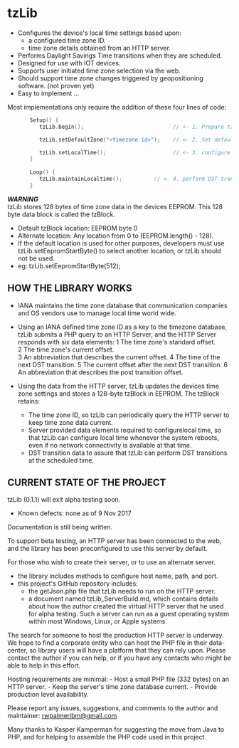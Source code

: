 # tzLib


- Configures the device's local time settings based upon:
	-	a configured time zone ID.
	-	time zone details obtained from an HTTP server.
- Performs Daylight Savings Time transitions when they are scheduled.
- Designed for use with IOT devices.
- Supports user initiated time zone selection via the web.
- Should support time zone changes triggered by geopositioning software. (not proven yet)
- Easy to implement ...

Most implementations only require the addition of these four lines of code:
```cpp		
	   Setup() {
	      tzLib.begin();                         	// <- 1. Prepare tzLib to run

	      tzLib.setDefaultZone("<timezone id>"); 	// <- 2. Set default timezone

	      tzLib.setLocalTime();                  	// <- 3. configure local time   
	   }
		   
	   Loop() {
	      tzLib.maintainLocaltime();          // <- 4. perform DST transitions & keeps time zone data current.
	   }
```
**_WARNING_**  
tzLib stores 128 bytes of time zone data in the devices EEPROM. This 128 byte data block is called the tzBlock.
- 	Default tzBlock location:  EEPROM byte 0
- 	Alternate location:  Any location from 0 to (EEPROM.length() - 128).
- 	If the default location is used for other purposes, developers must use tzLib.setEepromStartByte() to select another location, or tzLib should not be used.
-	eg: tzLib.setEepromStartByte(512);



## HOW THE LIBRARY WORKS 

- IANA maintains the time zone database that communication companies and OS vendors use to manage local time world wide. 

- Using an IANA defined time zone ID as a key to the timezone database, tzLib submits a PHP query to an HTTP Server, and the HTTP Server responds with six data elements:
	1	The time zone's standard offset. 		
	2	The time zone's current offset.		
	3	An abbreviation that describes the current offset.
	4	The time of the next DST transition.
	5	The current offset after the next DST transition.
	6	An abbreviation that describes the post transition offset.

- Using the data from the HTTP server, tzLib updates the devices time zone settings and stores a 128-byte tzBlock in EEPROM. The tzBlock retains:
	- The time zone ID, so tzLib can periodically query the HTTP server to keep time zone data current.
	- Server provided data elements required to configurelocal time, so that tzLib can configure local time whenever the system reboots, even if no network connectivity is available at that time.
	- DST transition data to assure that tzLib can perform DST transitions at the scheduled time. 
		


## CURRENT STATE OF THE PROJECT

tzLib (0.1.1) will exit alpha testing soon.
-	Known defects: none as of 9 Nov 2017
	
Documentation is still being written.
	
To support beta testing, an HTTP server has been connected to the  web, and the library has been preconfigured to use this server by default. 
		
For those who wish to create their server, or to use an alternate server. 
- the library includes methods to configure host name, path, and port.
- this project's GitHub repository includes:
	- the getJson.php file that tzLib needs to run on the HTTP server.
	- a document named tzLib_ServerBuild.md,  which contains details about how the author created the virtual HTTP server that he used for alpha testing. Such a server can run as a guest operating system within most Windows, Linux, or Apple systems. 

The search for someone to host the production HTTP server is underway.  We hope to find a corporate entity who can host the PHP file in their data-center, so library users will have a platform that they can rely upon. Please contact the author if you can help, or if you have any contacts who might be able to help in this effort. 
		
Hosting requirements are minimal: 
	- Host a small PHP file (332 bytes) on an HTTP server.
	- Keep the server's time zone database current.
	- Provide production level availability.
		
Please report any issues, suggestions, and comments to the author and maintainer: rwpalmeribm@gmail.com
	   

Many thanks to Kasper Kamperman for suggesting the move from Java to PHP,
and for helping to assemble the PHP code used in this project.





